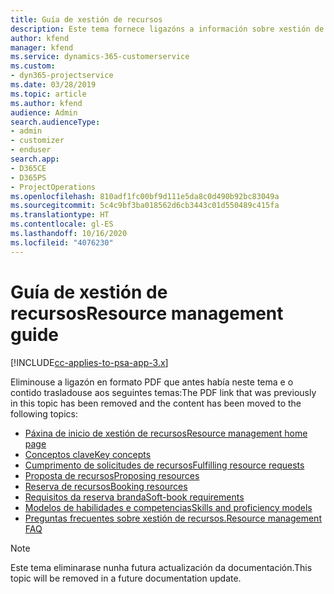 ```yaml
---
title: Guía de xestión de recursos
description: Este tema fornece ligazóns a información sobre xestión de recursos en Project Service Automation.
author: kfend
manager: kfend
ms.service: dynamics-365-customerservice
ms.custom:
- dyn365-projectservice
ms.date: 03/28/2019
ms.topic: article
ms.author: kfend
audience: Admin
search.audienceType:
- admin
- customizer
- enduser
search.app:
- D365CE
- D365PS
- ProjectOperations
ms.openlocfilehash: 810adf1fc00bf9d111e5da8c0d490b92bc83049a
ms.sourcegitcommit: 5c4c9bf3ba018562d6cb3443c01d550489c415fa
ms.translationtype: HT
ms.contentlocale: gl-ES
ms.lasthandoff: 10/16/2020
ms.locfileid: "4076230"
---
```

# <a name="resource-management-guide"></a><span data-ttu-id="72e7c-103">Guía de xestión de recursos</span><span class="sxs-lookup"><span data-stu-id="72e7c-103">Resource management guide</span></span>

[!INCLUDE[cc-applies-to-psa-app-3.x](../../includes/cc-applies-to-psa-app-3x.md)]

<span data-ttu-id="72e7c-104">Eliminouse a ligazón en formato PDF que antes había neste tema e o contido trasladouse aos seguintes temas:</span><span class="sxs-lookup"><span data-stu-id="72e7c-104">The PDF link that was previously in this topic has been removed and the content has been moved to the following topics:</span></span>

- [<span data-ttu-id="72e7c-105">Páxina de inicio de xestión de recursos</span><span class="sxs-lookup"><span data-stu-id="72e7c-105">Resource management home page</span></span>](../resource-management-home-page.md)
- [<span data-ttu-id="72e7c-106">Conceptos clave</span><span class="sxs-lookup"><span data-stu-id="72e7c-106">Key concepts</span></span>](../reports-key-concepts.md)
- [<span data-ttu-id="72e7c-107">Cumprimento de solicitudes de recursos</span><span class="sxs-lookup"><span data-stu-id="72e7c-107">Fulfilling resource requests</span></span>](../resource-management-fulfill-requests.md)
- [<span data-ttu-id="72e7c-108">Proposta de recursos</span><span class="sxs-lookup"><span data-stu-id="72e7c-108">Proposing resources</span></span>](../resource-management-propose-resources.md)
- [<span data-ttu-id="72e7c-109">Reserva de recursos</span><span class="sxs-lookup"><span data-stu-id="72e7c-109">Booking resources</span></span>](../resource-management-book-resources-scheduleboard.md)
- [<span data-ttu-id="72e7c-110">Requisitos da reserva branda</span><span class="sxs-lookup"><span data-stu-id="72e7c-110">Soft-book requirements</span></span>](../resource-management-softbook-requirements.md)
- [<span data-ttu-id="72e7c-111">Modelos de habilidades e competencias</span><span class="sxs-lookup"><span data-stu-id="72e7c-111">Skills and proficiency models</span></span>](../resource-management-skills-proficiency.md)
- [<span data-ttu-id="72e7c-112">Preguntas frecuentes sobre xestión de recursos.</span><span class="sxs-lookup"><span data-stu-id="72e7c-112">Resource management FAQ</span></span>](../resource-management-faq.md)

> [!NOTE]
> <span data-ttu-id="72e7c-113">Este tema eliminarase nunha futura actualización da documentación.</span><span class="sxs-lookup"><span data-stu-id="72e7c-113">This topic will be removed in a future documentation update.</span></span> 
